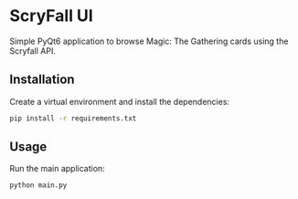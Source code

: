 # ScryFall UI

Simple PyQt6 application to browse Magic: The Gathering cards using the Scryfall API.

## Installation

Create a virtual environment and install the dependencies:

```bash
pip install -r requirements.txt
```

## Usage

Run the main application:

```bash
python main.py
```
